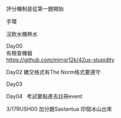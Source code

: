 
評分機制是從第一題開始  

手環

沒飲水機熱水 

Day00  
有檢查機器  
https://github.com/mirror12k/42us-stupidity  

Day02
繳交格式有The Norm格式要遵守

Day03

Day04  
考試要點進去註冊event

3/17RUSH00
加分題Sastantua 印個冰山出來
